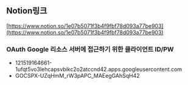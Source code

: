 ## Notion링크
[https://www.notion.so/1e07b5071f3b4f9fbf78d093a77be903](https://www.notion.so/1e07b5071f3b4f9fbf78d093a77be903)

### OAuth Google 리소스 서버에 접근하기 위한 클라이언트 ID/PW
- 121519164661-1ufqt5vo3lehcapsvbikc2o2atccnd42.apps.googleusercontent.com
- 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